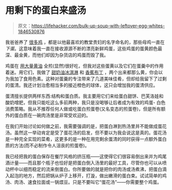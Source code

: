 # 用剩下的蛋白来盛汤

> 原文：<https://lifehacker.com/bulk-up-soup-with-leftover-egg-whites-1846530876>

我爸爸养了 [很多鸡](https://twitter.com/clairelizzie/status/1373694537663582209) ，都是以他最喜欢的教堂贵妇的名字命名的，那些母鸡一直在*下蛋*。这意味着我一直在接收源源不断的漂亮新鲜鸡蛋，这些鸡蛋的蛋黄颜色最深、最金黄，而他们却因为杂货店的鸡蛋而毁了我。



鸡蛋在 [用大量黄油](https://skillet.lifehacker.com/fry-your-eggs-in-too-much-butter-1845206587) 全煎(显然)很好吃，但我对这些蛋黄以及它们在蛋羹中的作用着迷。用它们，我做了 [甜奶油冰淇淋](https://twitter.com/clairelizzie/status/1371939087087640578) 和 [香蕉布丁](https://twitter.com/clairelizzie/status/1369511796290166785) ，两个出来都那么黄，你会以为我加了食用色素。这种对蛋羹的专注带来了几道美味佳肴，但却给我留下了过剩的蛋清。我还计划治愈相当多的接近橙色的球体，这只会增加我的蛋清供应。



蛋清擅长提供两样东西:结构和蛋白质。我主要用它们来给蛋白甜饼、巴芙洛娃和酸奶增肥，但我只能吃这么多前两种，我只是没喝够让后者成为有效的鸡蛋- 白色消费策略。我从不推荐任何人做或吃蛋白煎蛋卷(又名变态的煎蛋卷)，但是所有额外的蛋白质在一碗肉汤里是非常受欢迎的。

在我们开始讨论如何做之前，我需要强调的是，把蛋白淋到热汤里并不能做成蛋花汤。虽然这一举动肯定是受了蛋花汤的启发，但不要以为我会说这是真的。蛋花汤是一种完全实现的菜肴，这更多的是一种在用完剩余蛋清的同时获得一点额外蛋白质的方法(而不必制作令人沮丧的煎蛋卷)。

我已经把我的蛋白保存在餐厅风格的挤压瓶——这使得它们很容易倒出来并为鸡尾酒计量——而且那个瓶子也恰好是把蛋白倒入汤里的最好工具，尽管你也可以从喷动杯中以细而稳定的流来倒蛋白。你所要做的就是把你的肉汤或汤煮沸，把蛋白滴入起泡的地方，然后把锅从炉子上移开，打漩，做出嫩滑的蛋白束。试试简单的鸡汤、肉汤、速食拉面或一锅煨豆。只是不要叫它“蛋花汤”——你需要整个鸡蛋。